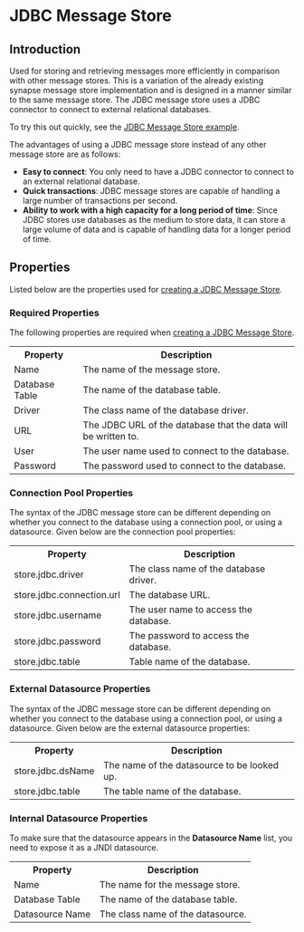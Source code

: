 # JDBC Message Store
## Introduction
Used for storing and retrieving messages more efficiently in comparison with other message stores. This is a variation of the already existing synapse message store implementation and is designed in a manner similar to the same message store. The JDBC message store uses a JDBC connector to connect to external relational databases.

To try this out quickly, see the [JDBC Message Store example]({{base_path}}/integrate/examples/message-store-processor-examples/using-jdbc-message-store/).

The advantages of using a JDBC message store instead of any other message store are as follows:
<ul>
  <li>
    <b>Easy to connect</b>: You only need to have a JDBC connector to connect to an external relational database.
  </li>
  <li>
    <b>Quick transactions</b>: JDBC message stores are capable of handling a large number of transactions per second.
  </li>
  <li>
    <b>Ability to work with a high capacity for a long period of time</b>: Since JDBC stores use databases as the medium to store data, it can store a large volume of data and is capable of handling data for a longer period of time.
  </li>
</ul>

## Properties

Listed below are the properties used for [creating a JDBC Message Store]({{base_path}}/integrate/develop/creating-artifacts/creating-a-message-store/).

### Required Properties

The following properties are required when [creating a JDBC Message Store]({{base_path}}/integrate/develop/creating-artifacts/creating-a-message-store/).

<table>
  <tr>
    <th>Property</th>
    <th>Description</th>
  </tr>
  <tr>
    <td>Name</td>
    <td>
      The name of the message store.
    </td>
  </tr>
  <tr>
    <td>Database Table</td>
    <td>
      The name of the database table.
    </td>
  </tr>
  <tr>
    <td>Driver</td>
    <td>
      The class name of the database driver.
    </td>
  </tr>
  <tr>
    <td>URL</td>
    <td>
      The JDBC URL of the database that the data will be written to.
    </td>
  </tr>
  <tr>
    <td>User</td>
    <td>
      The user name used to connect to the database.
    </td>
  </tr>
  <tr>
    <td>Password</td>
    <td>
      The password used to connect to the database.
    </td>
  </tr>
</table>

### Connection Pool Properties

The syntax of the JDBC message store can be different depending on whether you connect to the database using a connection pool, or using a datasource. Given below are the connection pool properties:

<table>
  <tr>
    <th>Property</th>
    <th>Description</th>
  </tr>
  <tr>
    <td>store.jdbc.driver </td>
    <td>
      The class name of the database driver.
    </td>
  </tr>
  <tr>
    <td>store.jdbc.connection.url</td>
    <td>
      The database URL.
    </td>
  </tr>
  <tr>
    <td>store.jdbc.username </td>
    <td>
      The user name to access the database.
    </td>
  </tr>
  <tr>
    <td>store.jdbc.password</td>
    <td>
      The password to access the database.
    </td>
  </tr>
  <tr>
    <td>store.jdbc.table  </td>
    <td>
      Table name of the database.
    </td>
  </tr>
</table>

### External Datasource Properties

The syntax of the JDBC message store can be different depending on whether you connect to the database using a connection pool, or using a datasource. Given below are the external datasource properties:

<table>
  <tr>
    <th>Property</th>
    <th>Description</th>
  </tr>
  <tr>
    <td>store.jdbc.dsName</td>
    <td>
      The name of the datasource to be looked up.
    </td>
  </tr>
  <tr>
    <td>store.jdbc.table</td>
    <td>
      The table name of the database.
    </td>
  </tr>
</table>

### Internal Datasource Properties

To make sure that the datasource appears in the **Datasource Name** list, you need to expose it as a JNDI datasource.

<table>
  <tr>
    <th>Property</th>
    <th>Description</th>
  </tr>
  <tr>
    <td>Name</td>
    <td>The name for the message store.</td>
  </tr>
  <tr>
    <td>Database Table</td>
    <td>
      The name of the database table.
    </td>
  </tr>
  <tr>
    <td>Datasource Name</td>
    <td>
      The class name of the datasource.
    </td>
  </tr>
</table>
